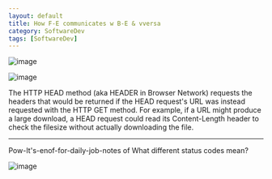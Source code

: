 ```yaml
---
layout: default
title: How F-E communicates w B-E & vversa
category: SoftwareDev
tags: [SoftwareDev]
---
```



![image](https://user-images.githubusercontent.com/109033173/230772788-1bb0bc19-f67f-4284-9c40-2a35491d59e7.png)

![image](https://user-images.githubusercontent.com/11883023/204149982-9e96a0fd-e659-4d83-adcb-b93332af2aff.png)

The HTTP HEAD method (aka HEADER in Browser Network) requests the headers that would be returned if the HEAD request's URL was instead requested with the HTTP GET method. For example, if a URL might produce a large download, a HEAD request could read its Content-Length header to check the filesize without actually downloading the file.

---
Pow-It's-enof-for-daily-job-notes of What different status codes mean?

![image](https://user-images.githubusercontent.com/109033173/230772640-9839acaf-09ca-4bcf-9596-3aa68777275f.png)
